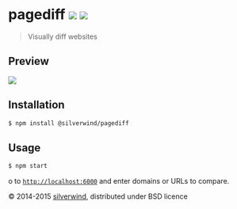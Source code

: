 # pagediff [![](https://img.shields.io/npm/v/pagediff.svg?style=flat)](https://www.npmjs.org/package/pagediff) [![](http://img.shields.io/david/silverwind/pagediff.svg?style=flat)](https://david-dm.org/silverwind/pagediff)
> Visually diff websites

## Preview
![](https://raw.githubusercontent.com/silverwind/pagediff/master/screenshot.png)

## Installation
```sh
$ npm install @silverwind/pagediff
```

## Usage
```sh
$ npm start
```

o to [`http://localhost:6000`](http://localhost:6000) and enter domains or URLs to compare.

© 2014-2015 [silverwind](https://github.com/silverwind), distributed under BSD licence
